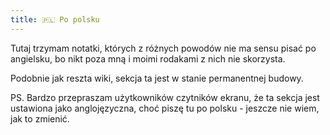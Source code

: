 ```yaml
---
title: 🇵🇱 Po polsku
---
```


<head>
  <link rel="me" href="https://hachyderm.io/@lukem" />
  <link rel="me" href="https://pol.social/@Lukem_pl" />
</head>

Tutaj trzymam notatki, których z różnych powodów nie ma sensu pisać po angielsku, bo nikt poza mną i moimi rodakami z nich nie skorzysta.

Podobnie jak reszta wiki, sekcja ta jest w stanie permanentnej budowy.

PS. Bardzo przepraszam użytkowników czytników ekranu, że ta sekcja jest ustawiona jako anglojęzyczna, choć piszę tu po polsku - jeszcze nie wiem, jak to zmienić.
